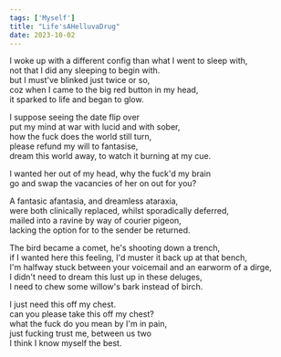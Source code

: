 ```yaml
---
tags: ['Myself']
title: "Life'sAHelluvaDrug"
date: 2023-10-02
---
```


I woke up with a different config than what I went to sleep with,  
not that I did any sleeping to begin with.  
but I must've blinked just twice or so,  
coz when I came to the big red button in my head,  
it sparked to life and began to glow.

I suppose seeing the date flip over  
put my mind at war with lucid and with sober,  
how the fuck does the world still turn,  
please refund my will to fantasise,  
dream this world away, to watch it burning at my cue.

I wanted her out of my head, why the fuck'd my brain  
go and swap the vacancies of her on out for you?

A fantasic afantasia, and dreamless ataraxia,  
were both clinically replaced, whilst sporadically deferred,  
mailed into a ravine by way of courier pigeon,  
lacking the option for to the sender be returned.

The bird became a comet, he's shooting down a trench,  
if I wanted here this feeling, I'd muster it back up at that bench,  
I'm halfway stuck between your voicemail and an earworm of a dirge,  
I didn't need to dream this lust up in these deluges,  
I need to chew some willow's bark instead of birch.

I just need this off my chest.  
can you please take this off my chest?  
what the fuck do you mean by I'm in pain,  
just fucking trust me, between us two  
I think I know myself the best.

